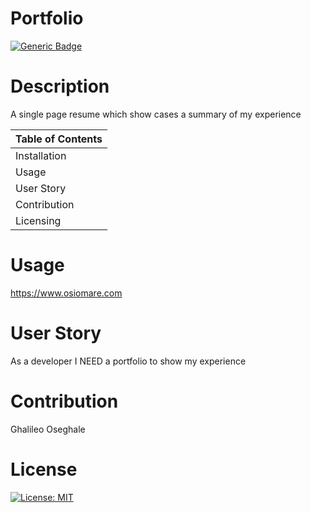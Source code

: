 
 
  # Portfolio
 
  [![Generic Badge](https://img.shields.io/badge/User-%20O%20s%20e%20-blueviolet.svg)](https://github.com/Ghalileo)
  
  # Description 

  A single page resume which show cases a summary of my experience

  Table of Contents |
  ----------------- |
  Installation |
  Usage |
  User Story |
  Contribution |
  Licensing |
  


  # Usage 
  https://www.osiomare.com

  # User Story
  As a developer I NEED a portfolio to show my experience

  # Contribution 
  Ghalileo Oseghale

  # License 
  [![License: MIT](https://img.shields.io/badge/License-MIT-green.svg)](https://opensource.org/licenses/MIT)
 
  